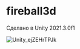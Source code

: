 # fireball3d
Сделано в Unity 2021.3.0f1

![Unity_ejZEHrTPJk](https://user-images.githubusercontent.com/47731810/176250068-92c5991c-f9ca-4771-80ec-dddb9d5587cf.png)
